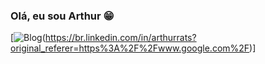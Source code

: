 ### Olá, eu sou Arthur 😁


[![Blog](https://img.shields.io/badge/LinkedIn-0077B5?style=for-the-badge&logo=linkedin&logoColor=white
)(https://br.linkedin.com/in/arthurrats?original_referer=https%3A%2F%2Fwww.google.com%2F)]
